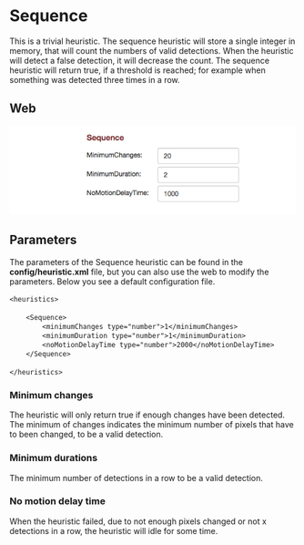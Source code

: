 # Sequence

This is a trivial heuristic. The sequence heuristic will store a single integer in memory, that will count the numbers of valid detections. When the heuristic will detect a false detection, it will decrease the count. The sequence heuristic will return true, if a threshold is reached; for example when something was detected three times in a row. 

## Web 

![Sequence heuristic](1_sequence-heuristic.png)

## Parameters

The parameters of the Sequence heuristic can be found in the **config/heuristic.xml** file, but you can also use the web to modify the parameters. Below you see a default configuration file.
	
	<heuristics>
	
		<Sequence>
		    <minimumChanges type="number">1</minimumChanges>
		    <minimumDuration type="number">1</minimumDuration>
		    <noMotionDelayTime type="number">2000</noMotionDelayTime>
		</Sequence>
	
	</heuristics>


### Minimum changes

The heuristic will only return true if enough changes have been detected. The minimum of changes indicates the minimum number of pixels that have to been changed, to be a valid detection.

### Minimum durations

The minimum number of detections in a row to be a valid detection.

### No motion delay time

When the heuristic failed, due to not enough pixels changed or not x detections in a row, the heuristic will idle for some time.
